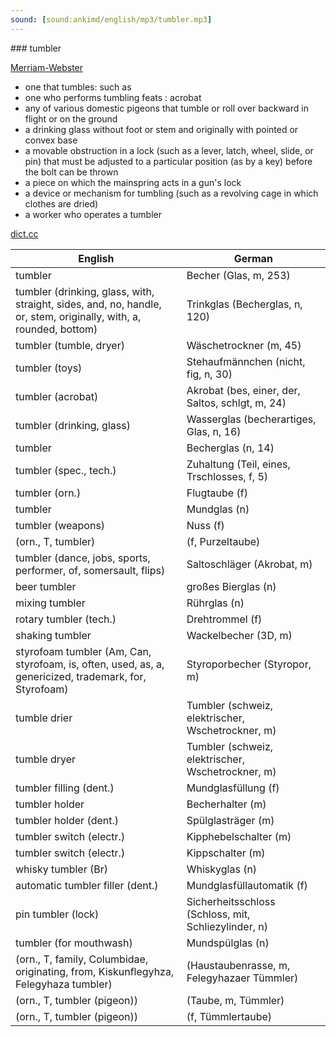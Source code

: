 ```yaml
---
sound: [sound:ankimd/english/mp3/tumbler.mp3]
---
```


\### tumbler

[Merriam-Webster](https://www.merriam-webster.com/dictionary/tumbler)

- one that tumbles: such as
- one who performs tumbling feats : acrobat
- any of various domestic pigeons that tumble or roll over backward in flight or on the ground
- a drinking glass without foot or stem and originally with pointed or convex base
- a movable obstruction in a lock (such as a lever, latch, wheel, slide, or pin) that must be adjusted to a particular position (as by a key) before the bolt can be thrown
- a piece on which the mainspring acts in a gun's lock
- a device or mechanism for tumbling (such as a revolving cage in which clothes are dried)
- a worker who operates a tumbler

[dict.cc](https://www.dict.cc/tumbler)

| English        | German       |
| -------------- | ------------ |
| tumbler | Becher (Glas, m, 253) |
| tumbler (drinking, glass, with, straight, sides, and, no, handle, or, stem, originally, with, a, rounded, bottom) | Trinkglas (Becherglas, n, 120) |
| tumbler (tumble, dryer) | Wäschetrockner (m, 45) |
| tumbler (toys) | Stehaufmännchen (nicht, fig, n, 30) |
| tumbler (acrobat) | Akrobat (bes, einer, der, Saltos, schlgt, m, 24) |
| tumbler (drinking, glass) | Wasserglas (becherartiges, Glas, n, 16) |
| tumbler | Becherglas (n, 14) |
| tumbler (spec., tech.) | Zuhaltung (Teil, eines, Trschlosses, f, 5) |
| tumbler (orn.) | Flugtaube (f) |
| tumbler | Mundglas (n) |
| tumbler (weapons) | Nuss (f) |
|  (orn., T, tumbler) |  (f, Purzeltaube) |
| tumbler (dance, jobs, sports, performer, of, somersault, flips) | Saltoschläger (Akrobat, m) |
| beer tumbler | großes Bierglas (n) |
| mixing tumbler | Rührglas (n) |
| rotary tumbler (tech.) | Drehtrommel (f) |
| shaking tumbler | Wackelbecher (3D, m) |
| styrofoam tumbler (Am, Can, styrofoam, is, often, used, as, a, genericized, trademark, for, Styrofoam) | Styroporbecher (Styropor, m) |
| tumble drier | Tumbler (schweiz, elektrischer, Wschetrockner, m) |
| tumble dryer | Tumbler (schweiz, elektrischer, Wschetrockner, m) |
| tumbler filling (dent.) | Mundglasfüllung (f) |
| tumbler holder | Becherhalter (m) |
| tumbler holder (dent.) | Spülglasträger (m) |
| tumbler switch (electr.) | Kipphebelschalter (m) |
| tumbler switch (electr.) | Kippschalter (m) |
| whisky tumbler (Br) | Whiskyglas (n) |
| automatic tumbler filler (dent.) | Mundglasfüllautomatik (f) |
| pin tumbler (lock) | Sicherheitsschloss (Schloss, mit, Schliezylinder, n) |
| tumbler (for mouthwash) | Mundspülglas (n) |
|  (orn., T, family, Columbidae, originating, from, Kiskunflegyhza, Felegyhaza tumbler) |  (Haustaubenrasse, m, Felegyhazaer Tümmler) |
|  (orn., T, tumbler (pigeon)) |  (Taube, m, Tümmler) |
|  (orn., T, tumbler (pigeon)) |  (f, Tümmlertaube) |
